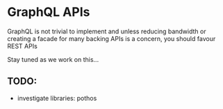 # GraphQL APIs

GraphQL is not trivial to implement and unless reducing bandwidth or creating a facade for many backing APIs is a concern, you should favour REST APIs

Stay tuned as we work on this...

## TODO:

- investigate libraries: pothos
